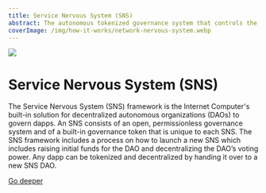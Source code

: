 ```yaml
---
title: Service Nervous System (SNS)
abstract: The autonomous tokenized governance system that controls the Internet Computer blockchain in a completely open, permissionless, and decentralized manner.
coverImage: /img/how-it-works/network-nervous-system.webp
---
```


![](/img/how-it-works/service-nervous-system.webp)

# Service Nervous System (SNS)

The Service Nervous System (SNS) framework is the Internet Computer's built-in solution for decentralized autonomous organizations (DAOs) to govern dapps.
An SNS consists of an open, permissionless governance system and of a built-in governance token that is unique to each SNS.
The SNS framework includes a process on how to launch a new SNS which includes raising initial funds for the DAO and decentralizing the DAO’s voting power.
Any dapp can be tokenized and decentralized by handing it over to a new SNS DAO.


[Go deeper](/how-it-works/sns/)
